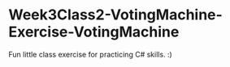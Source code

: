 # Week3Class2-VotingMachine-Exercise-VotingMachine

Fun little class exercise for practicing C# skills. :) 
